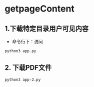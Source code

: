 # getpageContent
## 1.下载特定目录用户可见内容
- 命令行下：访问
```
python3 app.py
```

## 2. 下载PDF文件
```
python3 app-2.py
```
